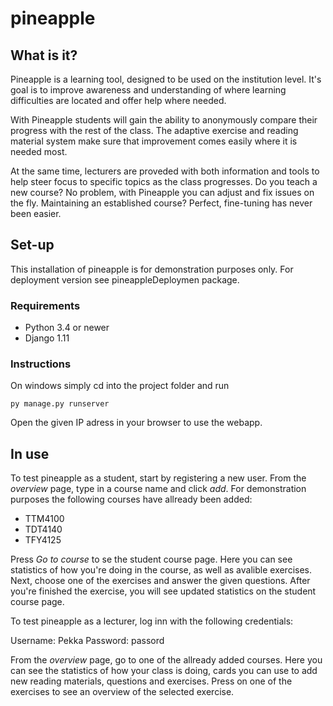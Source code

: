 # pineapple

## What is it?
Pineapple is a learning tool, designed to be used on the institution level. It's goal is to improve
awareness and understanding of where learning difficulties are located and offer help where needed.

With Pineapple students will gain the ability to anonymously compare their progress with the rest of
the class. The adaptive exercise and reading material system make sure that improvement comes easily
where it is needed most.

At the same time, lecturers are proveded with both information and tools to help steer focus to specific
topics as the class progresses. Do you teach a new course? No problem, with Pineapple you can adjust and
fix issues on the fly. Maintaining an established course? Perfect, fine-tuning has never been easier.

## Set-up
This installation of pineapple is for demonstration purposes only. For deployment version see pineappleDeploymen package. 

### Requirements
* Python 3.4 or newer
* Django 1.11

### Instructions
On windows simply cd into the project folder and run
```
py manage.py runserver
```
Open the given IP adress in your browser to use the webapp.

## In use
To test pineapple as a student, start by registering a new user. From the *overview* page, type in a course name and click *add*. For demonstration purposes the following courses have allready been added:
* TTM4100
* TDT4140
* TFY4125

Press *Go to course* to se the student course page. Here you can see statistics of how you're doing in the course, as well as avalible exercises. Next, choose one of the exercises and answer the given questions. After you're finished the exercise, you will see updated statistics on the student course page.

To test pineapple as a lecturer, log inn with the following credentials:

Username: Pekka
Password: passord

From the *overview* page, go to one of the allready added courses. Here you can see the statistics of how your class is doing, cards you can use to add new reading materials, questions and exercises. Press on one of the exercises to see an overview of the selected exercise. 
